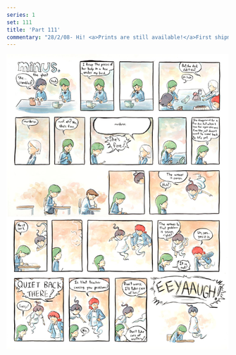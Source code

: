 ```yaml
---
series: 1
set: 111
title: 'Part 111'
commentary: "28/2/08- Hi! <a>Prints are still available!</a>First shipment should be going out at the beginning of next week. Thanks to everyone who made an order. THUNDER!"
---
```


![](../../../../assets/minus/part-111/minus111.jpg)